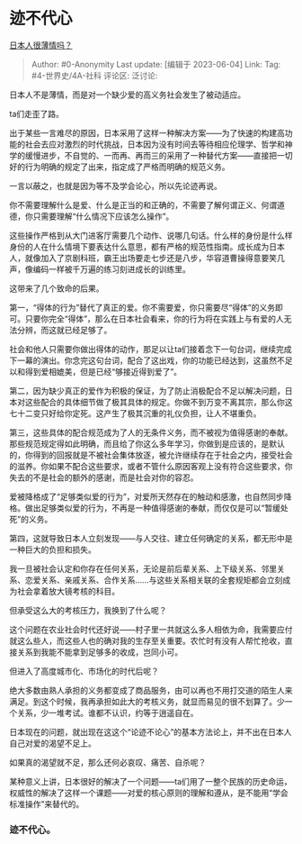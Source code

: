 # 迹不代心
[日本人很薄情吗？](https://www.zhihu.com/question/28215770/answer/3057948995)

> Author: #0-Anonymity
> Last update: [编辑于 2023-06-04]
> Link:
> Tag: #4-世界史/4A-社科
> 评论区:
> 泛讨论:

日本人不是薄情，而是对一个缺少爱的高义务社会发生了被动适应。

ta们走歪了路。

出于某些一言难尽的原因，日本采用了这样一种解决方案——为了快速的构建高功能的社会去应对激烈的时代挑战，日本因为没有时间去等待相应伦理学、哲学和神学的缓慢进步，不自觉的、一而再、再而三的采用了一种替代方案——直接把一切好的行为明确的规定了出来，指定成了严格而明确的规范义务。

一言以蔽之，也就是因为等不及学会论心，所以先论迹再说。

你不需要理解什么是爱、什么是正当的和正确的，不需要了解何谓正义、何谓道德，你只需要理解“什么情况下应该怎么操作”。

这些操作严格到从大门进客厅需要几个动作、说哪几句话。什么样的身份是什么样身份的人在什么情境下要表达什么意思，都有严格的规范性指南。成长成为日本人，就像加入了京剧科班，霸王出场要走七步还是八步，华容道曹操得意要笑几声，像编码一样被千万遍的练习刻进成长的训练里。

这带来了几个致命的后果。

第一，“得体的行为”替代了真正的爱。你不需要爱，你只需要尽“得体”的义务即可。只要你完全“得体”，那么在日本社会看来，你的行为将在实践上与有爱的人无法分辨，而这就已经足够了。

社会和他人只需要你做出得体的动作，那足以让ta们接着念下一句台词，继续完成下一幕的演出。你念完这句台词，配合了这出戏，你的功能已经达到，这虽然不足以和得到爱相媲美，但是已经“够接近得到爱了”。

第二，因为缺少真正的爱作为积极的保证，为了防止消极配合不足以解决问题，日本对这些配合的具体细节做了极其具体的规定。你做不到万变不离其宗，那么你这七十二变只好给你定死。这产生了极其沉重的礼仪负担，让人不堪重负。

第三，这些具体的配合规范成为了人的无条件义务，而不被视为值得感谢的奉献。那些规范规定得如此明确，而且给了你这么多年学习，你做到是应该的，是默认的，你得到的回报就是不被社会集体放逐，被允许继续存在于社会之内，接受社会的滋养。你如果不配合这些要求，或者不管什么原因客观上没有符合这些要求，你失去的不是社会的额外的感谢，而是社会对你的容忍。

爱被降格成了“足够类似爱的行为”，对爱所天然存在的触动和感激，也自然同步降格。做出足够类似爱的行为，不再是一种值得感谢的奉献，而仅仅是可以“暂缓处死”的义务。

第四，这就导致日本人立刻发现——与人交往、建立任何确定的关系，都无形中是一种巨大的负担和损失。

我一旦被社会认定和你存在任何关系，无论是前后辈关系、上下级关系、邻里关系、恋爱关系、亲戚关系、合作关系……与这些关系相关联的全套规矩都会立刻成为社会拿着放大镜考核的科目。

但承受这么大的考核压力，我换到了什么呢？

这个问题在农业社会时代还好说——村子里一共就这么多人相依为命，我需要应付就这么些人，而这些人也的确对我的生存至关重要。农忙时有没有人帮忙抢收，直接关系到我能不能拿到足够多的收成，岂同小可。

但进入了高度城市化、市场化的时代后呢？

绝大多数由熟人承担的义务都变成了商品服务，由可以再也不用打交道的陌生人来满足。到这个时候，我再承担如此大的考核义务，就显而易见的很不划算了。少一个关系，少一堆考试。谁都不认识，约等于逍遥自在。

日本现在的问题，就出现在这这个“论迹不论心”的基本方法论上，并不出在日本人自己对爱的渴望不足上。

如果真的渴望就不足，那么还何必哀叹、痛苦、自杀呢？

某种意义上讲，日本很好的解决了一个问题——ta们用了一整个民族的历史命运，权威性的解决了这样一个课题——对爱的核心原则的理解和遵从，是不能用“学会标准操作”来替代的。

### 迹不代心。 ###
